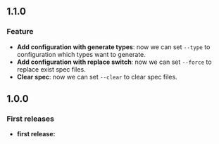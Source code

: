 ## 1.1.0

### Feature
* **Add configuration with generate types**: now we can set `--type` to configuration which types want to generate.
* **Add configuration with replace switch**: now we can set `--force` to replace exist spec files.
* **Clear spec**: now we can set `--clear` to clear spec files.

## 1.0.0

### First releases

* **first release:** 

